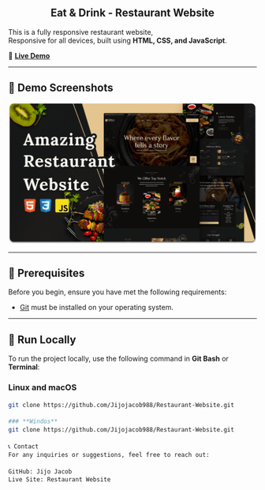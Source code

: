 <h2 align="center">Eat & Drink - Restaurant Website</h2>

This is a fully responsive restaurant website,  
Responsive for all devices, built using **HTML, CSS, and JavaScript**.

🔗 **[Live Demo](https://jijojacob988.github.io/Restaurant-Website/)**  

---

## 📸 Demo Screenshots  

![Restaurant Website Demo](./readme-images/desktop.png "Desktop Demo")  

---

## 📌 Prerequisites  

Before you begin, ensure you have met the following requirements:  

- [Git](https://git-scm.com/downloads "Download Git") must be installed on your operating system.  

---

## 🚀 Run Locally  

To run the project locally, use the following command in **Git Bash** or **Terminal**:  

### **Linux and macOS**  

```bash
git clone https://github.com/Jijojacob988/Restaurant-Website.git

### **Windos**
git clone https://github.com/Jijojacob988/Restaurant-Website.git

📞 Contact
For any inquiries or suggestions, feel free to reach out:

GitHub: Jijo Jacob
Live Site: Restaurant Website

